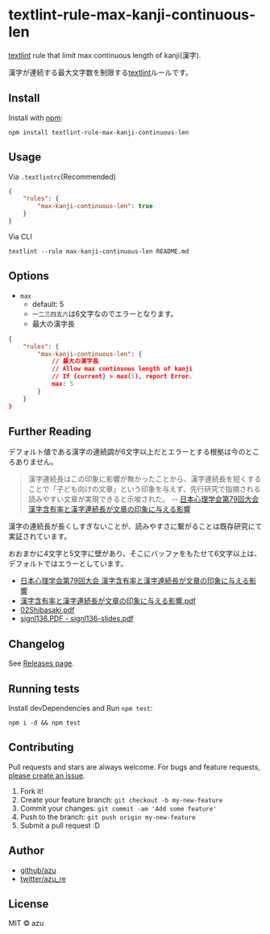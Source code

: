 # textlint-rule-max-kanji-continuous-len

[textlint](https://textlint.github.io/ "textlint") rule that limit max continuous length of kanji(漢字).

漢字が連続する最大文字数を制限する[textlint](https://textlint.github.io/ "textlint")ルールです。

## Install

Install with [npm](https://www.npmjs.com/):

    npm install textlint-rule-max-kanji-continuous-len

## Usage

Via `.textlintrc`(Recommended)


```json
{
    "rules": {
        "max-kanji-continuous-len": true
    }
}
```

Via CLI

```
textlint --rule max-kanji-continuous-len README.md
```

## Options

- `max`
    - default: 5
    - `一二三四五六`は6文字なのでエラーとなります。
    - 最大の漢字長
    

```json
{
    "rules": {
        "max-kanji-continuous-len": {
            // 最大の漢字長
            // Allow max continuous length of kanji
            // If {current} > max(5), report Error.
            max: 5
        }
    }
}
```

## Further Reading

デフォルト値である漢字の連続調が6文字以上だとエラーとする根拠は今のところありません。

> 漢字連続長はこの印象に影響が無かったことから、漢字連続長を短くすることで「子ども向けの文章」という印象を与えず、先行研究で指摘される読みやすい文章が実現できると示唆された。
> -- [日本心理学会第79回大会 漢字含有率と漢字連続長が文章の印象に与える影響](http://www.myschedule.jp/jpa2015/search/detail_program/id:602)

漢字の連続長が長くしすぎないことが、読みやすさに繋がることは既存研究にて実証されています。

おおまかに4文字と5文字に壁があり、そこにバッファをもたせて6文字以上は、デフォルトではエラーとしています。

- [日本心理学会第79回大会 漢字含有率と漢字連続長が文章の印象に与える影響](http://www.myschedule.jp/jpa2015/search/detail_program/id:602)
- [漢字含有率と漢字連続長が文章の印象に与える影響.pdf](http://www.myschedule.jp/jpa2015/img/figure/90737.pdf)
- [02Shibasaki.pdf](http://www.jels.info/REPL/02/02Shibasaki.pdf)
- [signl136.PDF - signl136-slides.pdf](http://www.nori.jp/publications/SIGNL136/signl136-slides.pdf)

## Changelog

See [Releases page](https://github.com/azu/textlint-rule-max-kanji-continuous-len/releases).

## Running tests

Install devDependencies and Run `npm test`:

    npm i -d && npm test

## Contributing

Pull requests and stars are always welcome.
For bugs and feature requests, [please create an issue](https://github.com/azu/textlint-rule-max-kanji-continuous-len/issues).

1. Fork it!
2. Create your feature branch: `git checkout -b my-new-feature`
3. Commit your changes: `git commit -am 'Add some feature'`
4. Push to the branch: `git push origin my-new-feature`
5. Submit a pull request :D

## Author

- [github/azu](https://github.com/azu)
- [twitter/azu_re](http://twitter.com/azu_re)

## License

MIT © azu
